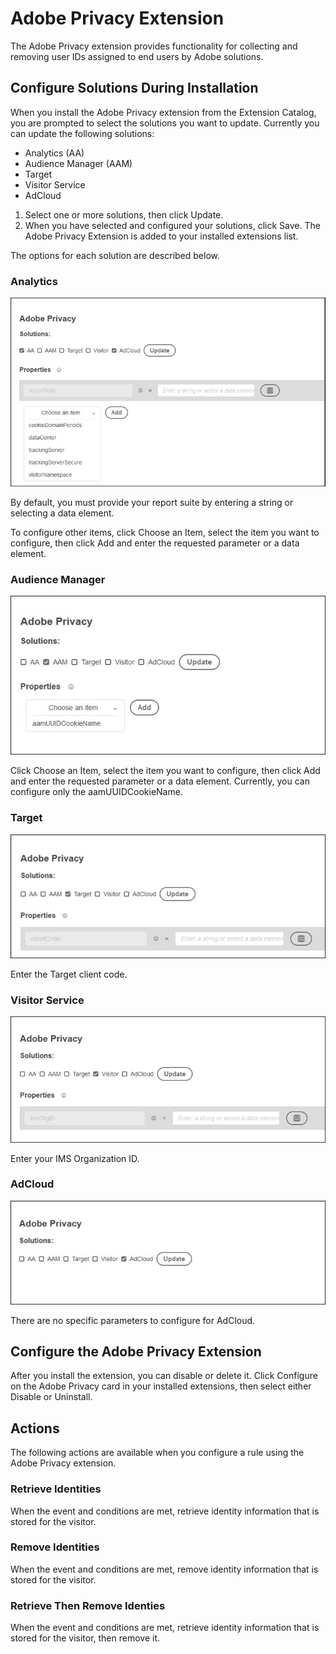 # Adobe Privacy Extension

 The Adobe Privacy extension provides functionality for collecting and removing user IDs assigned to end users by Adobe solutions.

## Configure Solutions During Installation

When you install the Adobe Privacy extension from the Extension Catalog, you are prompted to select the solutions you want to update. Currently you can update the following solutions:

* Analytics \(AA\)
* Audience Manager \(AAM\)
* Target
* Visitor Service
* AdCloud

1. Select one or more solutions, then click Update.
2. When you have selected and configured your solutions, click Save. The Adobe Privacy Extension is added to your installed extensions list.

 The options for each solution are described below.

### Analytics

![](../.gitbook/assets/ext-privacy-aa.jpg)

By default, you must provide your report suite by entering a string or selecting a data element.

To configure other items, click Choose an Item, select the item you want to configure, then click Add and enter the requested parameter or a data element. 

### Audience Manager

![](../.gitbook/assets/ext-privacy-aam.jpg)

Click Choose an Item, select the item you want to configure, then click Add and enter the requested parameter or a data element. Currently, you can configure only the aamUUIDCookieName.

### Target

![](../.gitbook/assets/ext-privacy-target.jpg)

Enter the Target client code.

### Visitor Service

![](../.gitbook/assets/ext-privacy-visitor.jpg)

Enter your IMS Organization ID.

### AdCloud

![](../.gitbook/assets/ext-privacy-adcloud.jpg)

There are no specific parameters to configure for AdCloud.

## Configure the Adobe Privacy Extension

After you install the extension, you can disable or delete it. Click Configure on the Adobe Privacy card in your installed extensions, then select either Disable or Uninstall.

## Actions

The following actions are available when you configure a rule using the Adobe Privacy extension.

### Retrieve Identities

When the event and conditions are met, retrieve identity information that is stored for the visitor.

### Remove Identities

When the event and conditions are met, remove identity information that is stored for the visitor.

### Retrieve Then Remove Identies

When the event and conditions are met, retrieve identity information that is stored for the visitor, then remove it.

